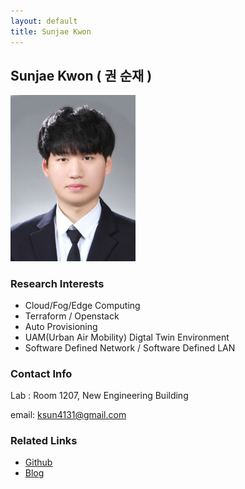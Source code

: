 ```yaml
---
layout: default
title: Sunjae Kwon
---
```


## Sunjae Kwon ( 권 순재 )
<img src="/assets/img/profile/profile_SunajeKwon.png" alt="Sunjae" width="200"/>


### Research Interests

- Cloud/Fog/Edge Computing
- Terraform / Openstack
- Auto Provisioning
- UAM(Urban Air Mobility) Digtal Twin Environment
- Software Defined Network / Software Defined LAN

### Contact Info

Lab : Room 1207, New Engineering Building

email: ksun4131@gmail.com

### Related Links

- [Github](https://github.com/KwonSunJae?tab=repositories)
- [Blog](https://velog.io/@ksun4131)
